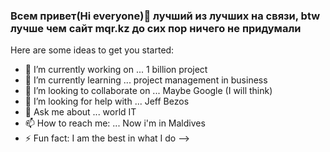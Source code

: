 ### Всем привет(Hi everyone)👋 лучший из лучших на связи, btw лучше чем сайт mqr.kz до сих пор ничего не придумали


Here are some ideas to get you started:

- 🔭 I’m currently working on ... 1 billion project
- 🌱 I’m currently learning ... project management in business
- 👯 I’m looking to collaborate on ... Maybe Google (I will think)
- 🤔 I’m looking for help with ... Jeff Bezos
- 💬 Ask me about ... world IT
- 📫 How to reach me: ... Now i'm in Maldives
- ⚡ Fun fact: I am the best in what I do
-->

